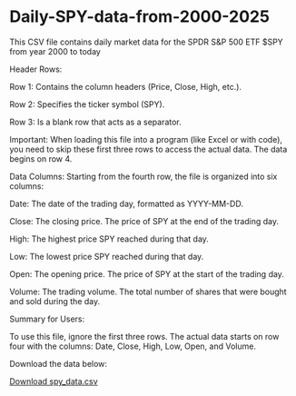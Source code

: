 # Daily-SPY-data-from-2000-2025
This CSV file contains daily market data for the SPDR S&amp;P 500 ETF $SPY from year 2000 to today

Header Rows:

Row 1: Contains the column headers (Price, Close, High, etc.).

Row 2: Specifies the ticker symbol (SPY).

Row 3: Is a blank row that acts as a separator.


Important: When loading this file into a program (like Excel or with code), you need to skip these first three rows to access the actual data. The data begins on row 4.



Data Columns:
Starting from the fourth row, the file is organized into six columns:

Date: The date of the trading day, formatted as YYYY-MM-DD.

Close: The closing price. The price of SPY at the end of the trading day.

High: The highest price SPY reached during that day.

Low: The lowest price SPY reached during that day.

Open: The opening price. The price of SPY at the start of the trading day.

Volume: The trading volume. The total number of shares that were bought and sold during the day.



Summary for Users:

To use this file, ignore the first three rows. The actual data starts on row four with the columns: Date, Close, High, Low, Open, and Volume.

Download the data below:

[Download spy_data.csv](spy_data.csv)
